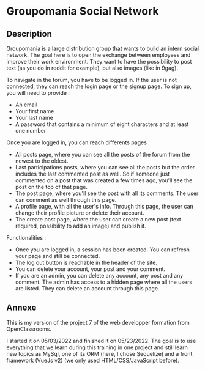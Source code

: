 # Groupomania Social Network

## Description

Groupomania is a large distribution group that wants to build an intern social network. The goal here is to open the exchange between employees and improve their work environment. They want to have the possibility to post text (as you do in reddit for example), but also images (like in 9gag).

To navigate in the forum, you have to be logged in. If the user is not connected, they can reach the login page or the signup page. To sign up, you will need to provide :
- An email
- Your first name
- Your last name
- A password that contains a minimum of eight characters and at least one number

Once you are logged in, you can reach differents pages :
- All posts page, where you can see all the posts of the forum from the newest to the oldest.
- Last participations posts, where you can see all the posts but the order includes the last commented post as well. So if someone just commented on a post that was created a few times ago, you'll see the post on the top of that page. 
- The post page, where you'll see the post with all its comments. The user can comment as well through this page.
- A profile page, with all the user's info. Through this page, the user can change their profile picture or delete their account. 
- The create post page, where the user can create a new post (text required, possibility to add an image) and publish it.

Functionalities :
- Once you are logged in, a session has been created. You can refresh your page and still be connected.
- The log out button is reachable in the header of the site. 
- You can delete your account, your post and your comment.
- If you are an admin, you can delete any account, any post and any comment. The admin has access to a hidden page where all the users are listed. They can delete an account through this page.

## Annexe

This is my version of the project 7 of the web developper formation from OpenClassrooms. 

I started it on 05/03/2022 and finished it on 05/23/2022. The goal is to use everything that we learn during this training in one project and still learn new topics as MySql, one of its ORM (here, I chose Sequelize) and a front framework (VueJs v2) (we only used HTML/CSS/JavaScript before).
